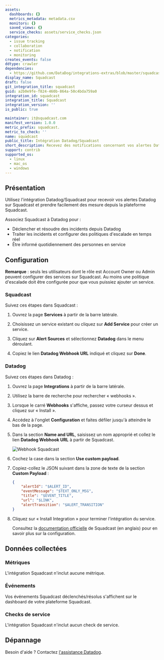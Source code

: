```yaml
---
assets:
  dashboards: {}
  metrics_metadata: metadata.csv
  monitors: {}
  saved_views: {}
  service_checks: assets/service_checks.json
categories:
  - issue tracking
  - collaboration
  - notification
  - monitoring
creates_events: false
ddtype: crawler
dependencies:
  - https://github.com/DataDog/integrations-extras/blob/master/squadcast/README.md
display_name: Squadcast
draft: false
git_integration_title: squadcast
guid: a2b0e9fe-f824-460b-864a-50c4bda759a0
integration_id: squadcast
integration_title: Squadcast
integration_version: ''
is_public: true

maintainer: it@squadcast.com
manifest_version: 1.0.0
metric_prefix: squadcast.
metric_to_check: ''
name: squadcast
public_title: Intégration Datadog/Squadcast
short_description: Recevez des notifications concernant vos alertes Datadog et prenez des mesures à l'aide de Squadcast.
support: contrib
supported_os:
  - linux
  - mac_os
  - windows
---
```

## Présentation

Utilisez l'intégration Datadog/Squadcast pour recevoir vos alertes Datadog sur Squadcast et prendre facilement des mesure depuis la plateforme Squadcast.

Associez Squadcast à Datadog pour :
- Déclencher et résoudre des incidents depuis Datadog
- Traiter les incidents et configurer des politiques d'escalade en temps réel
- Être informé quotidiennement des personnes en service

## Configuration

**Remarque** : seuls les utilisateurs dont le rôle est Account Owner ou Admin peuvent configurer des services sur Squadcast. Au moins une politique d'escalade doit être configurée pour que vous puissiez ajouter un service.

### Squadcast

Suivez ces étapes dans Squadcast :

1. Ouvrez la page **Services** à partir de la barre latérale.

2. Choisissez un service existant ou cliquez sur **Add Service** pour créer un service.

3. Cliquez sur **Alert Sources** et sélectionnez **Datadog** dans le menu déroulant.

5. Copiez le lien **Datadog Webhook URL** indiqué et cliquez sur **Done**.

### Datadog

Suivez ces étapes dans Datadog :

1. Ouvrez la page **Integrations** à partir de la barre latérale.

2. Utilisez la barre de recherche pour rechercher « webhooks ».

3. Lorsque le carré **Webhooks** s'affiche, passez votre curseur dessus et cliquez sur « Install ».

4. Accédez à l'onglet **Configuration** et faites défiler jusqu'à atteindre le bas de la page.

5. Dans la section **Name and URL**, saisissez un nom approprié et collez le lien **Datadog Webhook URL** à partir de Squadcast.

    ![Webhook Squadcast][1]

6. Cochez la case dans la section **Use custom payload**.
7. Copiez-collez le JSON suivant dans la zone de texte de la section **Custom Payload** :

    ```json
    {
        "alertId": "$ALERT_ID",
        "eventMessage": "$TEXT_ONLY_MSG",
        "title": "$EVENT_TITLE",
        "url": "$LINK",
        "alertTransition": "$ALERT_TRANSITION"
    }
    ```

8. Cliquez sur « Install Integration » pour terminer l'intégration du service.

    Consultez la [documentation officielle][2] de Squadcast (en anglais) pour en savoir plus sur la configuration.

## Données collectées
### Métriques

L'intégration Squadcast n'inclut aucune métrique.

### Événements

Vos événements Squadcast déclenchés/résolus s'affichent sur le dashboard de votre plateforme Squadcast.

### Checks de service

L'intégration Squadcast n'inclut aucun check de service.

## Dépannage
Besoin d'aide ? Contactez [l'assistance Datadog][3].

[1]: https://raw.githubusercontent.com/DataDog/integrations-extras/master/squadcast/images/datadog-webhook.png
[2]: https://support.squadcast.com/docs/datadog
[3]: https://docs.datadoghq.com/fr/help/
